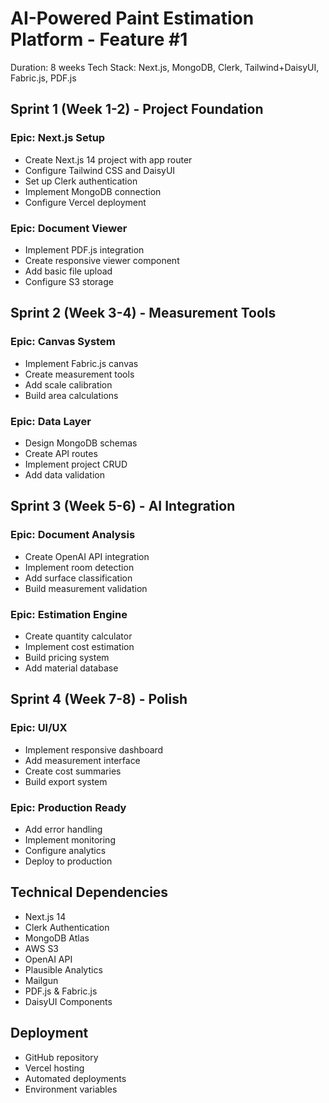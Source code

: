 # AI-Powered Paint Estimation Platform - Feature #1

Duration: 8 weeks
Tech Stack: Next.js, MongoDB, Clerk, Tailwind+DaisyUI, Fabric.js, PDF.js

## Sprint 1 (Week 1-2) - Project Foundation

### Epic: Next.js Setup

- Create Next.js 14 project with app router
- Configure Tailwind CSS and DaisyUI
- Set up Clerk authentication
- Implement MongoDB connection
- Configure Vercel deployment

### Epic: Document Viewer

- Implement PDF.js integration
- Create responsive viewer component
- Add basic file upload
- Configure S3 storage

## Sprint 2 (Week 3-4) - Measurement Tools

### Epic: Canvas System

- Implement Fabric.js canvas
- Create measurement tools
- Add scale calibration
- Build area calculations

### Epic: Data Layer

- Design MongoDB schemas
- Create API routes
- Implement project CRUD
- Add data validation

## Sprint 3 (Week 5-6) - AI Integration

### Epic: Document Analysis

- Create OpenAI API integration
- Implement room detection
- Add surface classification
- Build measurement validation

### Epic: Estimation Engine

- Create quantity calculator
- Implement cost estimation
- Build pricing system
- Add material database

## Sprint 4 (Week 7-8) - Polish

### Epic: UI/UX

- Implement responsive dashboard
- Add measurement interface
- Create cost summaries
- Build export system

### Epic: Production Ready

- Add error handling
- Implement monitoring
- Configure analytics
- Deploy to production

## Technical Dependencies

- Next.js 14
- Clerk Authentication
- MongoDB Atlas
- AWS S3
- OpenAI API
- Plausible Analytics
- Mailgun
- PDF.js & Fabric.js
- DaisyUI Components

## Deployment

- GitHub repository
- Vercel hosting
- Automated deployments
- Environment variables